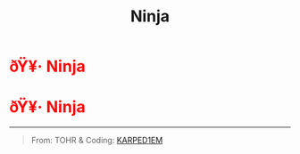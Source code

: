 ﻿---
lang: en-US
title: Ninja
prev: Mercenary
next: QuickShooter
---
# <font color="red">ðŸ¥· <b>Ninja</b></font> <Badge text="Killing" type="tip" vertical="middle"/>
# <font color="red">ðŸ¥· <b>Ninja</b></font> <Badge text="Killing" type="tip" vertical="middle"/>
---

> From: TOHR & Coding: [KARPED1EM](https://github.com/KARPED1EM)

